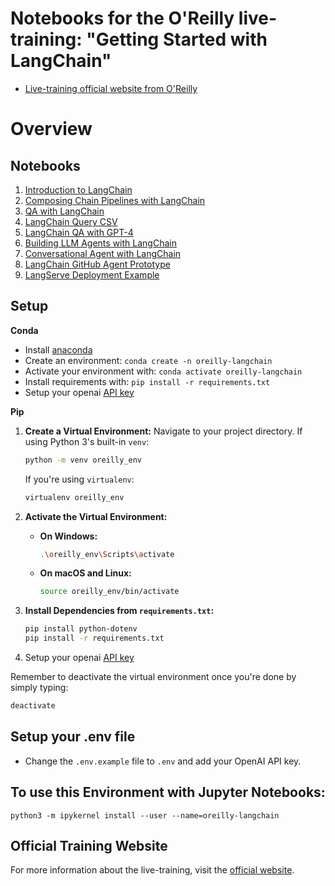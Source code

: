 # Notebooks for the O'Reilly live-training: "Getting Started with LangChain"

- [Live-training official website from O'Reilly](https://learning.oreilly.com/live-events/getting-started-with-langchain/0636920098586/0636920098585/)
# Overview


## Notebooks

1. [Introduction to LangChain](notebooks/1.0-intro-to-langchain.ipynb)
2. [Composing Chain Pipelines with LangChain](notebooks/2.0-LCEL-interface-composing-chains.ipynb)
3. [QA with LangChain](notebooks/3.0-qa-with-langchain.ipynb)
4. [LangChain Query CSV](notebooks/3.1-langchain-query-csv.ipynb)
5. [LangChain QA with GPT-4](notebooks/3.2-dynamic-quiz-over-pdf.ipynb)
6. [Building LLM Agents with LangChain](notebooks/4.0-building-llm-agents-with-langchain.ipynb)
7. [Conversational Agent with LangChain](notebooks/4.1-llm-agents-with-memory.ipynb)
8. [LangChain GitHub Agent Prototype](notebooks/5.0-demos-research-workflows.ipynb)
9. [LangServe Deployment Example](notebooks/6.0-deployment-with-langserve.ipynb)

## Setup

**Conda**

- Install [anaconda](https://www.anaconda.com/download)
- Create an environment: `conda create -n oreilly-langchain`
- Activate your environment with: `conda activate oreilly-langchain`
- Install requirements with: `pip install -r requirements.txt`
- Setup your openai [API key](https://platform.openai.com/)

**Pip**


1. **Create a Virtual Environment:**
    Navigate to your project directory. If using Python 3's built-in `venv`:
    ```bash
    python -m venv oreilly_env
    ```
    If you're using `virtualenv`:
    ```bash
    virtualenv oreilly_env
    ```

2. **Activate the Virtual Environment:**
    - **On Windows:**
      ```bash
      .\oreilly_env\Scripts\activate
      ```
    - **On macOS and Linux:**
      ```bash
      source oreilly_env/bin/activate
      ```

3. **Install Dependencies from `requirements.txt`:**
    ```bash
    pip install python-dotenv
    pip install -r requirements.txt
    ```

4. Setup your openai [API key](https://platform.openai.com/)

Remember to deactivate the virtual environment once you're done by simply typing:
```bash
deactivate
```

## Setup your .env file

- Change the `.env.example` file to `.env` and add your OpenAI API key.

## To use this Environment with Jupyter Notebooks:

```python3 -m ipykernel install --user --name=oreilly-langchain```

## Official Training Website

For more information about the live-training, visit the [official website](https://learning.oreilly.com/live-events/getting-started-with-langchain/0636920098586/0636920098585/).